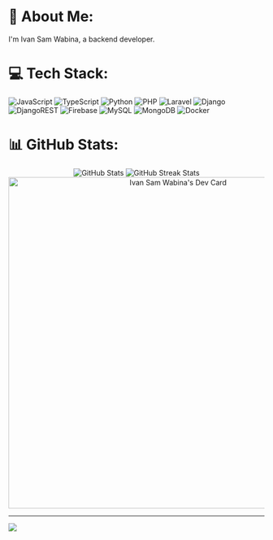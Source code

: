 # 💫 About Me:
I'm Ivan Sam Wabina, a backend developer.

# 💻 Tech Stack:
![JavaScript](https://img.shields.io/badge/javascript-%23323330.svg?style=for-the-badge&logo=javascript&logoColor=%23F7DF1E) ![TypeScript](https://img.shields.io/badge/typescript-%23007ACC.svg?style=for-the-badge&logo=typescript&logoColor=white) ![Python](https://img.shields.io/badge/python-3670A0?style=for-the-badge&logo=python&logoColor=ffdd54) ![PHP](https://img.shields.io/badge/php-%23777BB4.svg?style=for-the-badge&logo=php&logoColor=white) ![Laravel](https://img.shields.io/badge/laravel-%23FF2D20.svg?style=for-the-badge&logo=laravel&logoColor=white) ![Django](https://img.shields.io/badge/django-%23092E20.svg?style=for-the-badge&logo=django&logoColor=white) ![DjangoREST](https://img.shields.io/badge/DJANGO-REST-ff1709?style=for-the-badge&logo=django&logoColor=white&color=ff1709&labelColor=gray) ![Firebase](https://img.shields.io/badge/Firebase-039BE5?style=for-the-badge&logo=Firebase&logoColor=white) ![MySQL](https://img.shields.io/badge/mysql-%2300000f.svg?style=for-the-badge&logo=mysql&logoColor=white) ![MongoDB](https://img.shields.io/badge/MongoDB-%234ea94b.svg?style=for-the-badge&logo=mongodb&logoColor=white) ![Docker](https://img.shields.io/badge/docker-%230db7ed.svg?style=for-the-badge&logo=docker&logoColor=white)

# 📊 GitHub Stats:
<p align="center">
  <img src="https://github-readme-stats.vercel.app/api?username=SaaammmyyyS&theme=vision-friendly-dark&hide_border=false&include_all_commits=false&count_private=false" alt="GitHub Stats"/>
  <img src="https://github-readme-streak-stats.herokuapp.com/?user=SaaammmyyyS&theme=vision-friendly-dark&hide_border=false" alt="GitHub Streak Stats"/>
  <a href="https://app.daily.dev/ayban"><img src="https://api.daily.dev/devcards/v2/kqN5wBE20jKzU52fvdvaC.png?r=9d1&type=wide" width="652" alt="Ivan Sam Wabina's Dev Card"/></a>
</p>

---
![](https://komarev.com/ghpvc/?username=SaaammmyyyS)


